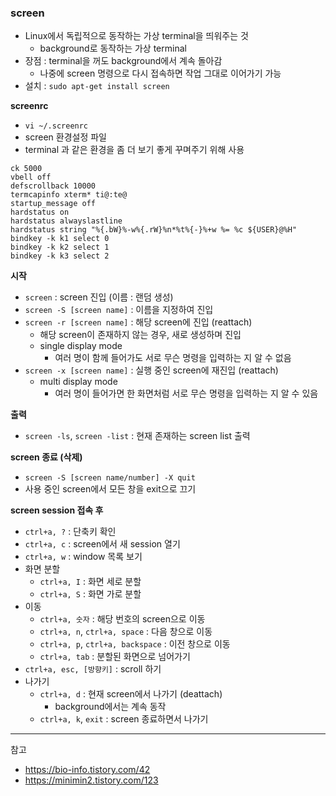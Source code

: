 
### screen
- Linux에서 독립적으로 동작하는 가상 terminal을 띄워주는 것
  - background로 동작하는 가상 terminal
- 장점 : terminal을 꺼도 background에서 계속 돌아감
  - 나중에 screen 명령으로 다시 접속하면 작업 그대로 이어가기 가능
- 설치 : `sudo apt-get install screen`

<b>screenrc</b>
- `vi ~/.screenrc`
- screen 환경설정 파일
- terminal 과 같은 환경을 좀 더 보기 좋게 꾸며주기 위해 사용

```
ck 5000
vbell off
defscrollback 10000
termcapinfo xterm* ti@:te@
startup_message off
hardstatus on
hardstatus alwayslastline
hardstatus string "%{.bW}%-w%{.rW}%n*%t%{-}%+w %= %c ${USER}@%H"
bindkey -k k1 select 0
bindkey -k k2 select 1
bindkey -k k3 select 2
```

<b>시작</b>
- `screen` : screen 진입 (이름 : 랜덤 생성)
- `screen -S [screen name]` : 이름을 지정하여 진입
- `screen -r [screen name]` : 해당 screen에 진입 (reattach)
  - 해당 screen이 존재하지 않는 경우, 새로 생성하며 진입
  - single display mode
    - 여러 명이 함께 들어가도 서로 무슨 명령을 입력하는 지 알 수 없음
- `screen -x [screen name]` : 실행 중인 screen에 재진입 (reattach)
  - multi display mode
    - 여러 명이 들어가면 한 화면처럼 서로 무슨 명령을 입력하는 지 알 수 있음

<b>출력</b>
- `screen -ls`, `screen -list` : 현재 존재하는 screen list 출력

<b>screen 종료 (삭제)</b>
- `screen -S [screen name/number] -X quit`
- 사용 중인 screen에서 모든 창을 exit으로 끄기

<b>screen session 접속 후</b>
- `ctrl+a, ?` : 단축키 확인
- `ctrl+a, c` : screen에서 새 session 열기
- `ctrl+a, w` : window 목록 보기
- 화면 분할
  - `ctrl+a, I` : 화면 세로 분할
  - `ctrl+a, S` : 화면 가로 분할
- 이동
  - `ctrl+a, 숫자` : 해당 번호의 screen으로 이동
  - `ctrl+a, n`, `ctrl+a, space` : 다음 창으로 이동
  - `ctrl+a, p`, `ctrl+a, backspace` : 이전 창으로 이동
  - `ctrl+a, tab` : 분할된 화면으로 넘어가기
- `ctrl+a, esc, [방향키]` : scroll 하기
- 나가기
  - `ctrl+a, d` : 현재 screen에서 나가기 (deattach)
    - background에서는 계속 동작
  - `ctrl+a, k`, `exit` : screen 종료하면서 나가기

---

참고
- https://bio-info.tistory.com/42
- https://minimin2.tistory.com/123
